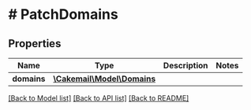 # # PatchDomains

## Properties

Name | Type | Description | Notes
------------ | ------------- | ------------- | -------------
**domains** | [**\Cakemail\Model\Domains**](Domains.md) |  | 

[[Back to Model list]](../../README.md#documentation-for-models) [[Back to API list]](../../README.md#documentation-for-api-endpoints) [[Back to README]](../../README.md)


